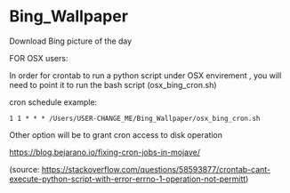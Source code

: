 # Bing_Wallpaper
Download Bing picture of the day


FOR OSX users:

In order for crontab to run a python script under OSX envirement , you will need to point it to run the bash script (osx_bing_cron.sh)


cron schedule example:

`
1 1 * * * /Users/USER-CHANGE_ME/Bing_Wallpaper/osx_bing_cron.sh
`



Other option will be to grant cron access to disk operation

https://blog.bejarano.io/fixing-cron-jobs-in-mojave/


(source: https://stackoverflow.com/questions/58593877/crontab-cant-execute-python-script-with-error-errno-1-operation-not-permitt)
